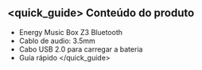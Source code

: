 ## <quick_guide> Conteúdo do produto

* Energy Music Box Z3 Bluetooth
* Cablo de audio: 3.5mm
* Cabo USB 2.0 para carregar a bateria
* Guía rápido
</quick_guide>
